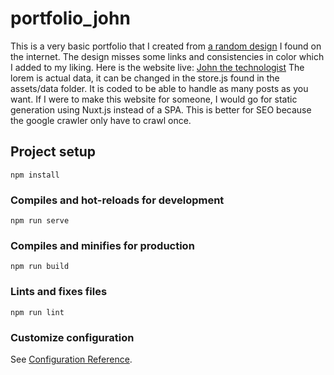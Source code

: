 # portfolio_john

This is a very basic portfolio that I created from [a random design](https://www.figma.com/file/gKZoWoleFgP35xvYu83Y2l/Portfolio-UI---Web-%26-Mobile?node-id=0%3A1) I found on the internet. The design misses some links and consistencies in color which I added to my liking. 
Here is the website live: [John the technologist](https://john-the-technologist.netlify.app/#/)
The lorem is actual data, it can be changed in the store.js found in the assets/data folder. It is coded to be able to handle as many posts as you want.
If I were to make this website for someone, I would go for static generation using Nuxt.js instead of a SPA. This is better for SEO because the google crawler only have to crawl once.

## Project setup
```
npm install
```

### Compiles and hot-reloads for development
```
npm run serve
```

### Compiles and minifies for production
```
npm run build
```

### Lints and fixes files
```
npm run lint
```

### Customize configuration
See [Configuration Reference](https://cli.vuejs.org/config/).
